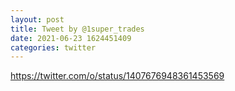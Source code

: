 ```yaml
--- 
layout: post 
title: Tweet by @1super_trades 
date: 2021-06-23 1624451409 
categories: twitter 
--- 
```

https://twitter.com/o/status/1407676948361453569